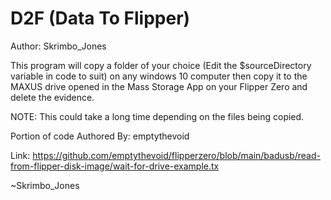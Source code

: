 # D2F (Data To Flipper)
Author: Skrimbo_Jones

This program will copy a folder of your choice (Edit the $sourceDirectory variable in code to suit) on any windows 10 computer then copy it to the MAXUS drive opened in the Mass Storage App on your Flipper Zero and delete the evidence.

NOTE: This could take a long time depending on the files being copied.

Portion of code Authored By: emptythevoid

Link: https://github.com/emptythevoid/flipperzero/blob/main/badusb/read-from-flipper-disk-image/wait-for-drive-example.tx
 
~Skrimbo_Jones
